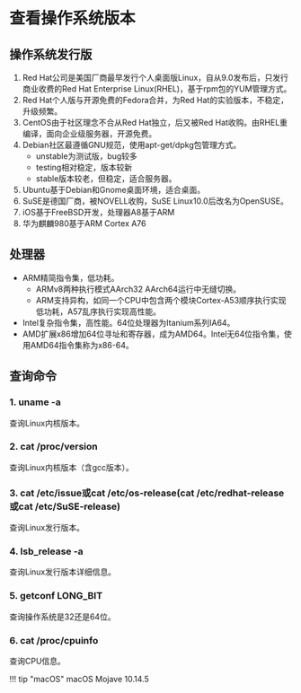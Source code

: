 # 查看操作系统版本

## 操作系统发行版

1. Red Hat公司是美国厂商最早发行个人桌面版Linux，自从9.0发布后，只发行商业收费的Red Hat Enterprise Linux(RHEL)，基于rpm包的YUM管理方式。
1. Red Hat个人版与开源免费的Fedora合并，为Red Hat的实验版本，不稳定，升级频繁。
1. CentOS由于社区理念不合从Red Hat独立，后又被Red Hat收购。由RHEL重编译，面向企业级服务器，开源免费。
1. Debian社区最遵循GNU规范，使用apt-get/dpkg包管理方式。
    - unstable为测试版，bug较多
    - testing相对稳定，版本较新
    - stable版本较老，但稳定，适合服务器。
1. Ubuntu基于Debian和Gnome桌面环境，适合桌面。
1. SuSE是德国厂商，被NOVELL收购，SuSE Linux10.0后改名为OpenSUSE。
1. iOS基于FreeBSD开发，处理器A8基于ARM
1. 华为麒麟980基于ARM Cortex A76

## 处理器

- ARM精简指令集，低功耗。
    - ARMv8两种执行模式AArch32 AArch64运行中无缝切换。
    - ARM支持异构，如同一个CPU中包含两个模块Cortex-A53顺序执行实现低功耗，A57乱序执行实现高性能。
- Intel复杂指令集，高性能。64位处理器为Itanium系列IA64。
- AMD扩展x86增加64位寻址和寄存器，成为AMD64。Intel无64位指令集，使用AMD64指令集称为x86-64。

## 查询命令

### 1. uname -a

查询Linux内核版本。

### 2. cat /proc/version

查询Linux内核版本（含gcc版本）。

### 3. cat /etc/issue或cat /etc/os-release(cat /etc/redhat-release或cat /etc/SuSE-release)

查询Linux发行版本。

### 4. lsb_release -a

查询Linux发行版本详细信息。

### 5. getconf LONG_BIT

查询操作系统是32还是64位。

### 6. cat /proc/cpuinfo

查询CPU信息。


!!! tip "macOS"
    macOS Mojave 10.14.5

